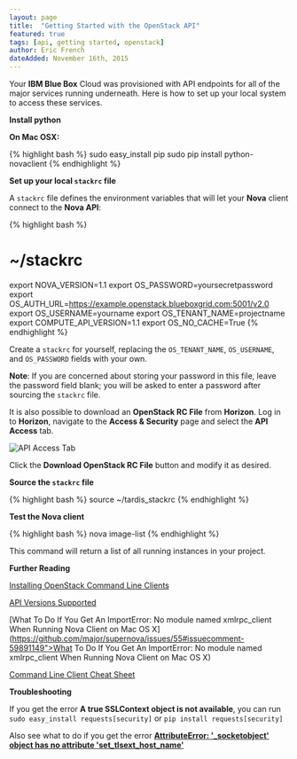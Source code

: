 ```yaml
---
layout: page
title:  "Getting Started with the OpenStack API"
featured: true
tags: [api, getting started, openstack]
author: Eric French
dateAdded: November 16th, 2015
---
```


Your **IBM Blue Box** Cloud was provisioned with API endpoints for all of the major services running underneath.  Here is how to set up your local system to access these services.

**Install python**

**On Mac OSX:**

{% highlight bash %}
sudo easy_install pip
sudo pip install python-novaclient
{% endhighlight %}

**Set up your local `stackrc` file**

A `stackrc` file defines the environment variables that will let your **Nova** client connect to the **Nova API**:

{% highlight bash %}
# ~/stackrc
export NOVA_VERSION=1.1
export OS_PASSWORD=yoursecretpassword
export OS_AUTH_URL=https://example.openstack.blueboxgrid.com:5001/v2.0
export OS_USERNAME=yourname
export OS_TENANT_NAME=projectname
export COMPUTE_API_VERSION=1.1
export OS_NO_CACHE=True
{% endhighlight %}

Create a `stackrc` for yourself, replacing the `OS_TENANT_NAME`, `OS_USERNAME`, and `OS_PASSWORD` fields with your own.

**Note**: If you are concerned about storing your password in this file, leave the password field blank; you will be asked to enter a password after sourcing the `stackrc` file.

It is also possible to download an **OpenStack RC File** from **Horizon**. Log in to **Horizon**, navigate to the **Access & Security** page and select the **API Access** tab.  

 ![API Access Tab](https://help.bluebox.net/hc/en-us/article_attachments/201813957/Access___Security_-_OpenStack_Dashboard.png)

Click the **Download OpenStack RC File** button and modify it as desired.

**Source the `stackrc` file**

{% highlight bash %}
source ~/tardis_stackrc
{% endhighlight %}

**Test the Nova client**

{% highlight bash %}
nova image-list
{% endhighlight %}

This command will return a list of all running instances in your project.

**Further Reading**

[Installing OpenStack Command Line Clients](http://docs.openstack.org/user-guide/content/install_clients.html)

[API Versions Supported](https://www.openstack.org/marketplace/hosted-private-clouds/blue-box/blue-box-cloud---private-cloud-as-a-service)

[What To Do If You Get An ImportError: No module named xmlrpc_client When Running Nova Client on Mac OS X](https://github.com/major/supernova/issues/55#issuecomment-59891149">What To Do If You Get An ImportError: No module named xmlrpc_client When Running Nova Client on Mac OS X)

[Command Line Client Cheat Sheet](http://docs.openstack.org/user-guide/cli_cheat_sheet.html)

**Troubleshooting**

If you get the error **A true SSLContext object is not available**, you can run
`sudo easy_install requests[security]` or `pip install requests[security]`

Also see what to do if you get the error [**AttributeError: '_socketobject' object has no attribute 'set_tlsext_host_name'**](http://stackoverflow.com/questions/31576258/attributeerror-socketobject-object-has-no-attribute-set-tlsext-host-name)

